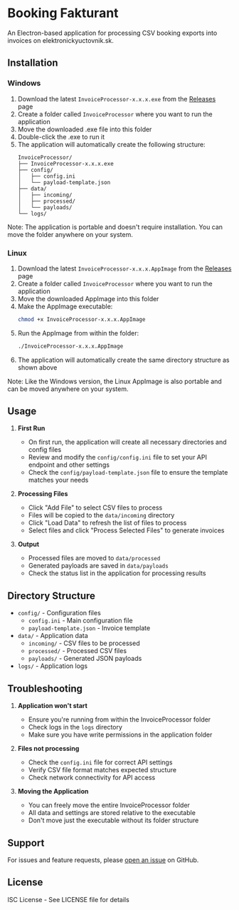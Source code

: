 # Booking Fakturant

An Electron-based application for processing CSV booking exports into invoices on elektronickyuctovnik.sk.

## Installation

### Windows

1. Download the latest `InvoiceProcessor-x.x.x.exe` from the [Releases](../../releases) page
2. Create a folder called `InvoiceProcessor` where you want to run the application
3. Move the downloaded .exe file into this folder
4. Double-click the .exe to run it
5. The application will automatically create the following structure:
   ```
   InvoiceProcessor/
   ├── InvoiceProcessor-x.x.x.exe
   ├── config/
   │   ├── config.ini
   │   └── payload-template.json
   ├── data/
   │   ├── incoming/
   │   ├── processed/
   │   └── payloads/
   └── logs/
   ```

Note: The application is portable and doesn't require installation. You can move the folder anywhere on your system.

### Linux

1. Download the latest `InvoiceProcessor-x.x.x.AppImage` from the [Releases](../../releases) page
2. Create a folder called `InvoiceProcessor` where you want to run the application
3. Move the downloaded AppImage into this folder
4. Make the AppImage executable:
   ```bash
   chmod +x InvoiceProcessor-x.x.x.AppImage
   ```
5. Run the AppImage from within the folder:
   ```bash
   ./InvoiceProcessor-x.x.x.AppImage
   ```
6. The application will automatically create the same directory structure as shown above

Note: Like the Windows version, the Linux AppImage is also portable and can be moved anywhere on your system.

## Usage

1. **First Run**
   - On first run, the application will create all necessary directories and config files
   - Review and modify the `config/config.ini` file to set your API endpoint and other settings
   - Check the `config/payload-template.json` file to ensure the template matches your needs

2. **Processing Files**
   - Click "Add File" to select CSV files to process
   - Files will be copied to the `data/incoming` directory
   - Click "Load Data" to refresh the list of files to process
   - Select files and click "Process Selected Files" to generate invoices

3. **Output**
   - Processed files are moved to `data/processed`
   - Generated payloads are saved in `data/payloads`
   - Check the status list in the application for processing results

## Directory Structure

- `config/` - Configuration files
  - `config.ini` - Main configuration file
  - `payload-template.json` - Invoice template
- `data/` - Application data
  - `incoming/` - CSV files to be processed
  - `processed/` - Processed CSV files
  - `payloads/` - Generated JSON payloads
- `logs/` - Application logs

## Troubleshooting

1. **Application won't start**
   - Ensure you're running from within the InvoiceProcessor folder
   - Check logs in the `logs` directory
   - Make sure you have write permissions in the application folder

2. **Files not processing**
   - Check the `config.ini` file for correct API settings
   - Verify CSV file format matches expected structure
   - Check network connectivity for API access

3. **Moving the Application**
   - You can freely move the entire InvoiceProcessor folder
   - All data and settings are stored relative to the executable
   - Don't move just the executable without its folder structure

## Support

For issues and feature requests, please [open an issue](../../issues) on GitHub.

## License

ISC License - See LICENSE file for details